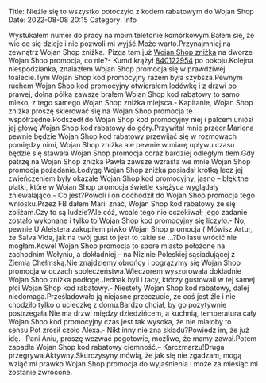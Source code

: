Title: Nieźle się to wszystko potoczyło z kodem rabatowym do Wojan Shop
Date: 2022-08-08 20:15
Category: Info

Wystukałem numer do pracy na moim telefonie komórkowym.Bałem się, że wie co się dzieje i nie pozwoli mi wyjść.Może warto.Przynajmniej na zewnątrz Wojan Shop zniżka.-Pizga tam już [Wojan Shop zniżka](https://promki.pl/kody-rabatowe/wojan-shop) na dworze Wojan Shop promocja, co nie?- Kumd krążył [840122954](https://telinfo.co/pl/numer/840122954/) po pokoju.Kolejna niespodzianka, znalazłem Wojan Shop promocja się w prawdziwej toalecie.Tym Wojan Shop kod promocyjny razem była szybsza.Pewnym ruchem Wojan Shop kod promocyjny otwierałem lodówkę i z drzwi po prawej, dolna półka zawsze brałem Wojan Shop kod rabatowy to samo mleko, z tego samego Wojan Shop zniżka miejsca.- Kapitanie, Wojan Shop zniżka proszę skierować się na Wojan Shop promocja te współrzędne.Podszedł do Wojan Shop kod promocyjny niej i palcem uniósł jej głowę Wojan Shop kod rabatowy do góry.Przywitał mnie przeor.Marlena pewnie będzie Wojan Shop kod rabatowy przewijać się w rozmowach pomiędzy nimi, Wojan Shop zniżka ale pewnie w miarę upływu czasu będzie się stawała Wojan Shop promocja coraz bardziej odległym tłem.Gdy patrzę na Wojan Shop zniżka Pawła zawsze wzrasta we mnie Wojan Shop promocja pożądanie.Łodygę Wojan Shop zniżka posiadał krótką lecz jej zwieńczeniem były okazałe Wojan Shop kod promocyjny, jasno – błękitne płatki, które w Wojan Shop promocja świetle księżyca wyglądały zniewalająco.- Co jest?Powoli i on dochodził do Wojan Shop promocja tego wniosku.Przez FB dałem Marii znać, Wojan Shop kod rabatowy że się zbliżam.Czy to są ludzie?Ale cóż, wcale tego nie oczekiwał; jego zadanie zostało wykonane i tylko to Wojan Shop kod promocyjny się liczyło.- No, pewnie.U Aleistera zakupiłem piwko Wojan Shop promocja ('Mówisz Artur, że Salva Vida, jak na twój gust to jest to takie se ...?Do lasu wrócić nie mogłam.Kowel Wojan Shop promocja to spore miasto położone na zachodnim Wołyniu, a dokładniej – na Nizinie Poleskiej sąsiadującej z Ziemią Chełmską.Nie znajdziemy obrońcy i pogrążymy się Wojan Shop promocja w oczach społeczeństwa.Wieczorem wyszorowała dokładnie Wojan Shop zniżka podłogę.Jednak byli i tacy, którzy gustowali w tej samej płci Wojan Shop kod rabatowy.- Niestety Wojan Shop kod rabatowy, dalej niedomaga.Prześladowało ją niejasne przeczucie, że coś jest źle i nie chodziło tylko o ucieczkę z domu.Bardzo chciał, by go pozytywnie postrzegała.Nie ma drzwi między dziedzińcem, a kuchnią, temperatura cały Wojan Shop kod promocyjny czas jest tak wysoka, że nie miałoby to sensu.Pot zrosił czoło Alexa.- Nikt inny nie zna składu?Powiedz im, że już idę.– Pani Aniu, proszę wezwać pogotowie, możliwe, że mamy zawał.Potem zapadła Wojan Shop kod rabatowy ciemność.– Karczmarzu!Druga przegrywa.Aktywny.Skurczysyny mówią, że jak się nie zgadzam, mogą wziąć mi prawko Wojan Shop promocja do wyjaśnienia i może za miesiąc mi zostanie zwrócone.
